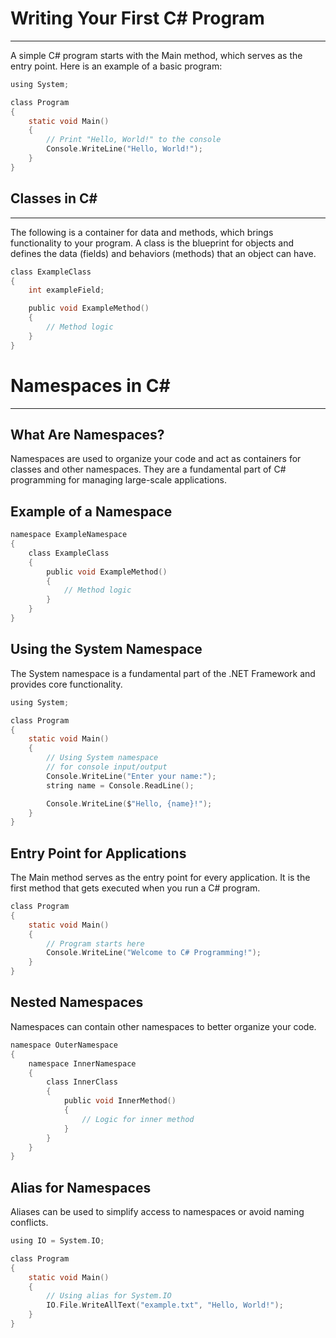 # Writing Your First C# Program
---

A simple C# program starts with the <span class="code">Main</span> method, which serves as the entry point. Here is an example of a basic program:

```c
using System;

class Program
{
    static void Main()
    {
        // Print "Hello, World!" to the console
        Console.WriteLine("Hello, World!");
    }
}
```

## Classes in C#
---

The following is a container for data and methods, which brings functionality to your program. A class is the blueprint for objects and defines the data (fields) and behaviors (methods) that an object can have.

```c
class ExampleClass
{
    int exampleField;

    public void ExampleMethod()
    {
        // Method logic
    }
}
```

# Namespaces in C#
---

## What Are Namespaces?
Namespaces are used to organize your code and act as containers for classes and other namespaces. They are a fundamental part of C# programming for managing large-scale applications.

## Example of a Namespace
```c
namespace ExampleNamespace
{
    class ExampleClass
    {
        public void ExampleMethod()
        {
            // Method logic
        }
    }
}
```

## Using the System Namespace
The <span class="code">System</span> namespace is a fundamental part of the .NET Framework and provides core functionality.

```c
using System;

class Program
{
    static void Main()
    {
        // Using System namespace
        // for console input/output
        Console.WriteLine("Enter your name:");
        string name = Console.ReadLine();

        Console.WriteLine($"Hello, {name}!");
    }
}
```

## Entry Point for Applications
The <span class="code">Main</span> method serves as the entry point for every application. It is the first method that gets executed when you run a C# program.

```c
class Program
{
    static void Main()
    {
        // Program starts here
        Console.WriteLine("Welcome to C# Programming!");
    }
}
```

## Nested Namespaces
Namespaces can contain other namespaces to better organize your code.

```c
namespace OuterNamespace
{
    namespace InnerNamespace
    {
        class InnerClass
        {
            public void InnerMethod()
            {
                // Logic for inner method
            }
        }
    }
}
```

## Alias for Namespaces
Aliases can be used to simplify access to namespaces or avoid naming conflicts.

```c
using IO = System.IO;

class Program
{
    static void Main()
    {
        // Using alias for System.IO
        IO.File.WriteAllText("example.txt", "Hello, World!");
    }
}
```
